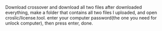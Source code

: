 Download crossover and download all two files
after downloaded everything, make a folder that contains all two files l uploaded, and open croslic/license.tool.
enter your computer password(the one you need for unlock computer), then press enter, done.

